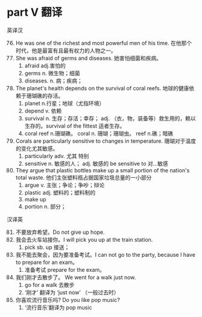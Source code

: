 # part V 翻译

英译汉

76. He was one of the richest and most powerful men of his time. 在他那个时代，他是最富有且最有权力的人物之一。
77. She was afraid of germs and diseases. 她害怕细菌和疾病。
    1.  afraid adj.害怕的
    2.  germs n. 微生物；细菌
    3.  diseases. n. 病；疾病；
78. The planet's health depends on the survival of coral reefs. 地球的健康依赖于珊瑚礁的存活。
    1. planet n.行星；地球（尤指环境）
    2. depend v. 依赖
    3. survival n. 生存；存活；幸存； adj. （衣，物，装备等）救生用的，赖以生存的。survival of the fittest 适者生存。
    4. coral reef n.珊瑚礁。 coral n. 珊瑚；珊瑚虫。 reef n.礁；暗礁
79. Corals are particularly sensitive to changes in temperature. 珊瑚对于温度的变化尤其敏感。
    1.  particularly adv. 尤其 特别
    2.  sensitive n. 敏感的人； adj. 敏感的 be sensitive to 对...敏感
80. They argue that plastic bottles make up a small portion of the nation's total waste. 他们主张塑料瓶占据国家垃圾总量的一小部分
    1.  argue v. 主张；争论；争吵；辩论
    2.  plastic adj. 塑料的；塑料制的
    3.  make up
    4.  portion n. 部分；

汉译英

81. 不要放弃希望。Do not give up hope.
82. 我会去火车站接你。I will pick you up at the train station.
    1.  pick sb. up 接送；
83. 我不能去聚会，因为要准备考试。I can not go to the party, because I have to prepare for an exam。
    1.  准备考试 prepare for the exam。
84. 我们刚才去散步了。 We went for a walk just now.
    1.  go for a walk 去散步
    2.  ‘刚才’ 翻译为 ‘just now’ （一般过去时）
85. 你喜欢流行音乐吗? Do you like pop music?
    1. ‘流行音乐’翻译为 pop music
